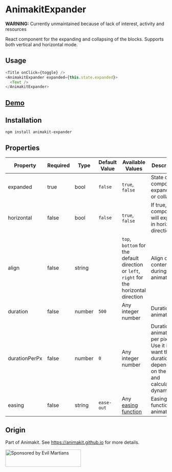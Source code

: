 # AnimakitExpander

**WARNING:** Currently unmaintained because of lack of interest, activity and resources


React component for the expanding and collapsing of the blocks.
Supports both vertical and horizontal mode.

## Usage

```javascript
<Title onClick={toggle} />
<AnimakitExpander expanded={this.state.expanded}>
  <Text />
</AnimakitExpander>
```

## [Demo](https://animakit.github.io/#/expander)

## Installation

```
npm install animakit-expander
```

## Properties

| Property | Required | Type | Default Value  | Available Values  | Description |
| ----- | ----- | ----- | ----- | ----- | ----- |
| expanded | true | bool | `false` | `true`, `false` | State of the component: expanded or collapsed |
| horizontal | false | bool | `false` | `true`, `false` | If true, component will expand in horizontal direction |
| align | false | string |  | `top`, `bottom` for the default direction or `left`, `right` for the horizontal direction | Align of the content during the animation |
| duration | false | number | `500` | Any integer number | Duration of animation |
| durationPerPx | false | number | `0` | Any integer number | Duration of animation per pixel. Use it if you want the duration depended on the size and calculated dynamically. |
| easing | false | string | `ease-out` | Any [easing function](http://easings.net/) | Easing function of animation |


## Origin

Part of Animakit.
See https://animakit.github.io for more details.

<a href="https://evilmartians.com/?utm_source=animakit">
  <img src="https://evilmartians.com/badges/sponsored-by-evil-martians.svg"
       alt="Sponsored by Evil Martians" width="236" height="54">
</a>

